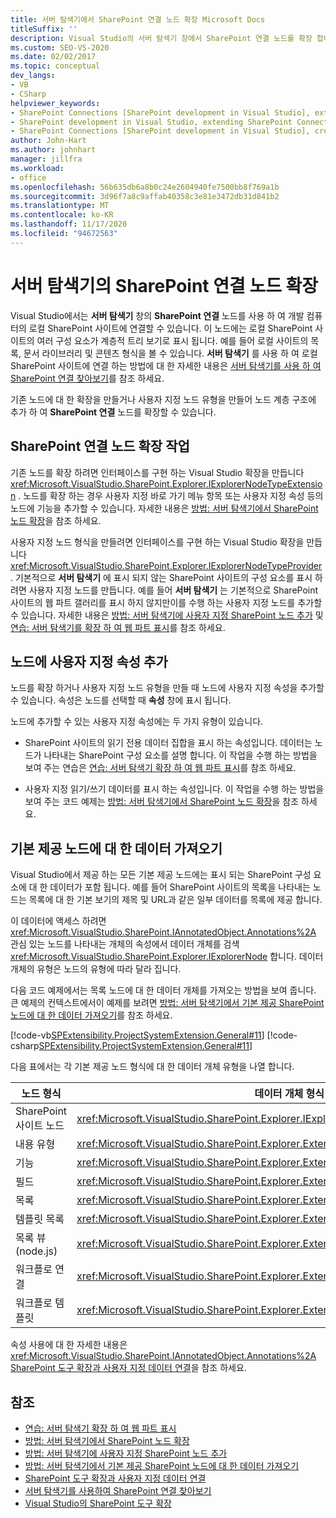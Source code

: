 ```yaml
---
title: 서버 탐색기에서 SharePoint 연결 노드 확장 Microsoft Docs
titleSuffix: ''
description: Visual Studio의 서버 탐색기 창에서 SharePoint 연결 노드를 확장 합니다. 노드에 사용자 지정 속성을 추가 합니다. 기본 제공 노드에 대 한 데이터를 가져옵니다.
ms.custom: SEO-VS-2020
ms.date: 02/02/2017
ms.topic: conceptual
dev_langs:
- VB
- CSharp
helpviewer_keywords:
- SharePoint Connections [SharePoint development in Visual Studio], extending a node
- SharePoint development in Visual Studio, extending SharePoint Connections node in Server Explorer
- SharePoint Connections [SharePoint development in Visual Studio], creating a new node type
author: John-Hart
ms.author: johnhart
manager: jillfra
ms.workload:
- office
ms.openlocfilehash: 56b635db6a8b0c24e2604940fe7500bb8f769a1b
ms.sourcegitcommit: 3d96f7a8c9affab40358c3e81e3472db31d841b2
ms.translationtype: MT
ms.contentlocale: ko-KR
ms.lasthandoff: 11/17/2020
ms.locfileid: "94672563"
---
```

# <a name="extend-the-sharepoint-connections-node-in-server-explorer"></a>서버 탐색기의 SharePoint 연결 노드 확장
  Visual Studio에서는 **서버 탐색기** 창의 **SharePoint 연결** 노드를 사용 하 여 개발 컴퓨터의 로컬 SharePoint 사이트에 연결할 수 있습니다. 이 노드에는 로컬 SharePoint 사이트의 여러 구성 요소가 계층적 트리 보기로 표시 됩니다. 예를 들어 로컬 사이트의 목록, 문서 라이브러리 및 콘텐츠 형식을 볼 수 있습니다. **서버 탐색기** 를 사용 하 여 로컬 SharePoint 사이트에 연결 하는 방법에 대 한 자세한 내용은 [서버 탐색기를 사용 하 여 SharePoint 연결 찾아보기](../sharepoint/browsing-sharepoint-connections-using-server-explorer.md)를 참조 하세요.

 기존 노드에 대 한 확장을 만들거나 사용자 지정 노드 유형을 만들어 노드 계층 구조에 추가 하 여 **SharePoint 연결** 노드를 확장할 수 있습니다.

## <a name="tasks-for-extending-the-sharepoint-connections-node"></a>SharePoint 연결 노드 확장 작업
 기존 노드를 확장 하려면 인터페이스를 구현 하는 Visual Studio 확장을 만듭니다 <xref:Microsoft.VisualStudio.SharePoint.Explorer.IExplorerNodeTypeExtension> . 노드를 확장 하는 경우 사용자 지정 바로 가기 메뉴 항목 또는 사용자 지정 속성 등의 노드에 기능을 추가할 수 있습니다. 자세한 내용은 [방법: 서버 탐색기에서 SharePoint 노드 확장](../sharepoint/how-to-extend-a-sharepoint-node-in-server-explorer.md)을 참조 하세요.

 사용자 지정 노드 형식을 만들려면 인터페이스를 구현 하는 Visual Studio 확장을 만듭니다 <xref:Microsoft.VisualStudio.SharePoint.Explorer.IExplorerNodeTypeProvider> . 기본적으로 **서버 탐색기** 에 표시 되지 않는 SharePoint 사이트의 구성 요소를 표시 하려면 사용자 지정 노드를 만듭니다. 예를 들어 **서버 탐색기** 는 기본적으로 SharePoint 사이트의 웹 파트 갤러리를 표시 하지 않지만이를 수행 하는 사용자 지정 노드를 추가할 수 있습니다. 자세한 내용은 [방법: 서버 탐색기에 사용자 지정 SharePoint 노드 추가](../sharepoint/how-to-add-a-custom-sharepoint-node-to-server-explorer.md) 및 [연습: 서버 탐색기를 확장 하 여 웹 파트 표시](../sharepoint/walkthrough-extending-server-explorer-to-display-web-parts.md)를 참조 하세요.

## <a name="add-custom-properties-to-nodes"></a>노드에 사용자 지정 속성 추가
 노드를 확장 하거나 사용자 지정 노드 유형을 만들 때 노드에 사용자 지정 속성을 추가할 수 있습니다. 속성은 노드를 선택할 때 **속성** 창에 표시 됩니다.

 노드에 추가할 수 있는 사용자 지정 속성에는 두 가지 유형이 있습니다.

- SharePoint 사이트의 읽기 전용 데이터 집합을 표시 하는 속성입니다. 데이터는 노드가 나타내는 SharePoint 구성 요소를 설명 합니다. 이 작업을 수행 하는 방법을 보여 주는 연습은 [연습: 서버 탐색기 확장 하 여 웹 파트 표시](../sharepoint/walkthrough-extending-server-explorer-to-display-web-parts.md)를 참조 하세요.

- 사용자 지정 읽기/쓰기 데이터를 표시 하는 속성입니다. 이 작업을 수행 하는 방법을 보여 주는 코드 예제는 [방법: 서버 탐색기에서 SharePoint 노드 확장](../sharepoint/how-to-extend-a-sharepoint-node-in-server-explorer.md)을 참조 하세요.

## <a name="get-data-for-built-in-nodes"></a>기본 제공 노드에 대 한 데이터 가져오기
 Visual Studio에서 제공 하는 모든 기본 제공 노드에는 표시 되는 SharePoint 구성 요소에 대 한 데이터가 포함 됩니다. 예를 들어 SharePoint 사이트의 목록을 나타내는 노드는 목록에 대 한 기본 보기의 제목 및 URL과 같은 일부 데이터를 목록에 제공 합니다.

 이 데이터에 액세스 하려면 <xref:Microsoft.VisualStudio.SharePoint.IAnnotatedObject.Annotations%2A> 관심 있는 노드를 나타내는 개체의 속성에서 데이터 개체를 검색 <xref:Microsoft.VisualStudio.SharePoint.Explorer.IExplorerNode> 합니다. 데이터 개체의 유형은 노드의 유형에 따라 달라 집니다.

 다음 코드 예제에서는 목록 노드에 대 한 데이터 개체를 가져오는 방법을 보여 줍니다. 큰 예제의 컨텍스트에서이 예제를 보려면 [방법: 서버 탐색기에서 기본 제공 SharePoint 노드에 대 한 데이터 가져오기](../sharepoint/how-to-get-data-for-a-built-in-sharepoint-node-in-server-explorer.md)를 참조 하세요.

 [!code-vb[SPExtensibility.ProjectSystemExtension.General#11](../sharepoint/codesnippet/VisualBasic/projectsystemexamples/extension/serverexplorerextensionnodeinfo.vb#11)]
 [!code-csharp[SPExtensibility.ProjectSystemExtension.General#11](../sharepoint/codesnippet/CSharp/projectsystemexamples/extension/serverexplorerextensionnodeinfo.cs#11)]

 다음 표에서는 각 기본 제공 노드 형식에 대 한 데이터 개체 유형을 나열 합니다.

|노드 형식|데이터 개체 형식|
|---------------|----------------------|
|SharePoint 사이트 노드|<xref:Microsoft.VisualStudio.SharePoint.Explorer.IExplorerSiteNodeInfo>|
|내용 유형|<xref:Microsoft.VisualStudio.SharePoint.Explorer.Extensions.IContentTypeNodeInfo>|
|기능|<xref:Microsoft.VisualStudio.SharePoint.Explorer.Extensions.IFeatureNodeInfo>|
|필드|<xref:Microsoft.VisualStudio.SharePoint.Explorer.Extensions.IFieldNodeInfo>|
|목록|<xref:Microsoft.VisualStudio.SharePoint.Explorer.Extensions.IListNodeInfo>|
|템플릿 목록|<xref:Microsoft.VisualStudio.SharePoint.Explorer.Extensions.IListTemplateNodeInfo>|
|목록 뷰 (node.js)|<xref:Microsoft.VisualStudio.SharePoint.Explorer.Extensions.IListViewNodeInfo>|
|워크플로 연결|<xref:Microsoft.VisualStudio.SharePoint.Explorer.Extensions.IWorkflowAssociationNodeInfo>|
|워크플로 템플릿|<xref:Microsoft.VisualStudio.SharePoint.Explorer.Extensions.IWorkflowTemplateNodeInfo>|

 속성 사용에 대 한 자세한 내용은 <xref:Microsoft.VisualStudio.SharePoint.IAnnotatedObject.Annotations%2A> [SharePoint 도구 확장과 사용자 지정 데이터 연결](../sharepoint/associating-custom-data-with-sharepoint-tools-extensions.md)을 참조 하세요.

## <a name="see-also"></a>참조
- [연습: 서버 탐색기 확장 하 여 웹 파트 표시](../sharepoint/walkthrough-extending-server-explorer-to-display-web-parts.md)
- [방법: 서버 탐색기에서 SharePoint 노드 확장](../sharepoint/how-to-extend-a-sharepoint-node-in-server-explorer.md)
- [방법: 서버 탐색기에 사용자 지정 SharePoint 노드 추가](../sharepoint/how-to-add-a-custom-sharepoint-node-to-server-explorer.md)
- [방법: 서버 탐색기에서 기본 제공 SharePoint 노드에 대 한 데이터 가져오기](../sharepoint/how-to-get-data-for-a-built-in-sharepoint-node-in-server-explorer.md)
- [SharePoint 도구 확장과 사용자 지정 데이터 연결](../sharepoint/associating-custom-data-with-sharepoint-tools-extensions.md)
- [서버 탐색기를 사용하여 SharePoint 연결 찾아보기](../sharepoint/browsing-sharepoint-connections-using-server-explorer.md)
- [Visual Studio의 SharePoint 도구 확장](../sharepoint/extending-the-sharepoint-tools-in-visual-studio.md)
